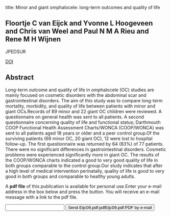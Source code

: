 title: Minor and giant omphalocele: long-term outcomes and quality of life

## Floortje C van Eijck and Yvonne L Hoogeveen and Chris van Weel and Paul N M A Rieu and Rene M H Wijnen
JPEDSUR

<a href="https://doi.org/10.1016/j.jpedsurg.2008.11.034">DOI</a>

## Abstract
Long-term outcome and quality of life in omphalocele (OC) studies are mainly focused on cosmetic disorders with the abdominal scar and gastrointestinal disorders. The aim of this study was to compare long-term mortality, morbidity, and quality of life between patients with minor and giant OCs.Records of 89 minor and 22 giant OC children were reviewed. A questionnaire on general health was sent to all patients. A second questionnaire concerning quality of life and functional status; Darthmouth COOP Functional Health Assessment Charts/WONCA (COOP/WONCA) was sent to all patients aged 18 years or older and a peer control group.Of the surviving patients (69 minor OC, 20 giant OC), 12 were lost to hospital follow-up. The first questionnaire was returned by 64 (83%) of 77 patients. There were no significant differences in gastrointestinal disorders. Cosmetic problems were experienced significantly more in giant OC. The results of the COOP/WONCA charts indicated a good to very good quality of life in both groups comparable to the control group.Our study indicates that after a high level of medical intervention perinatally, quality of life is good to very good in both groups and comparable to healthy young adults.

A <b>pdf file</b> of this publication is available for personal use.Enter your e-mail address in the box below and press the button. You will receive an e-mail message with a link to the pdf file.
<form action="sender.php">  <input type="text" name="email">  <input type="submit" value="Send Eijc09.pdf:pdfEijc09.pdf:PDF by e-mail"></form>